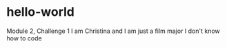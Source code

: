 # hello-world
Module 2, Challenge 1
I am Christina and I am just a film major I don't know how to code
